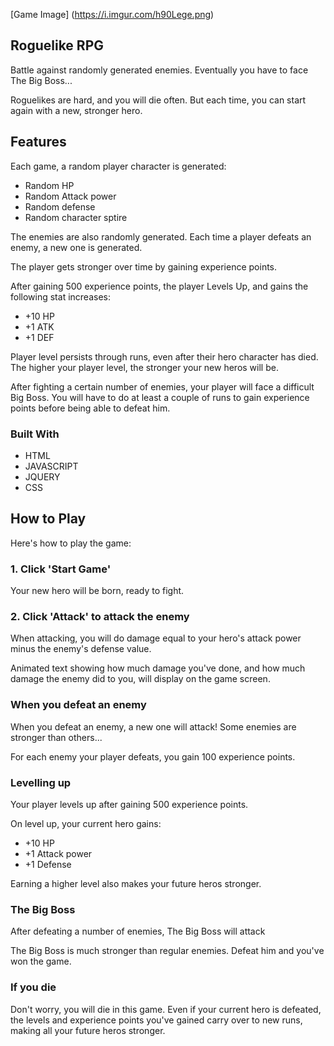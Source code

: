 
[Game Image] (https://i.imgur.com/h90Lege.png)

<!-- ROGUELIKE RPG -->
## Roguelike RPG

Battle against randomly generated enemies.   Eventually you have to face The Big Boss...

Roguelikes are hard, and you will die often.   But each time, you can start again with a new, stronger hero.




<!-- FEATURES -->
## Features

Each game, a random player character is generated:
* Random HP
* Random Attack power
* Random defense
* Random character sptire

The enemies are also randomly generated.   Each time a player defeats an enemy, a new one is generated.

The player gets stronger over time by gaining experience points.

After gaining 500 experience points, the player Levels Up, and gains the following stat increases:
* +10 HP
* +1 ATK
* +1 DEF

Player level persists through runs, even after their hero character has died.   The higher your player level, the stronger your new heros will be.

After fighting a certain number of enemies, your player will face a difficult Big Boss.   You will have to do at least a couple of runs to gain experience points before being able to defeat him.

### Built With
* HTML
* JAVASCRIPT
* JQUERY
* CSS


<!-- HOW TO PLAY -->
## How to Play

Here's how to play the game:

### 1. Click 'Start Game'

Your new hero will be born, ready to fight.

### 2. Click 'Attack' to attack the enemy

When attacking, you will do damage equal to your hero's attack power minus the enemy's defense value.

Animated text showing how much damage you've done, and how much damage the enemy did to you, will display on the game screen.

### When you defeat an enemy

When you defeat an enemy, a new one will attack!   Some enemies are stronger than others...

For each enemy your player defeats, you gain 100 experience points.

### Levelling up

Your player levels up after gaining 500 experience points.

On level up, your current hero gains:
* +10 HP
* +1 Attack power
* +1 Defense

Earning a higher level also makes your future heros stronger.

### The Big Boss

After defeating a number of enemies, The Big Boss will attack

The Big Boss is much stronger than regular enemies.  Defeat him and you've won the game.

### If you die

Don't worry, you will die in this game.    Even if your current hero is defeated, the levels and experience points you've gained carry over to new runs, making all your future heros stronger.


